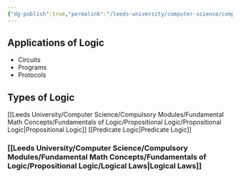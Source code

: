 ```yaml
---
{"dg-publish":true,"permalink":"/leeds-university/computer-science/compulsory-modules/fundamental-math-concepts/fundamentals-of-logic/fundamentals-of-logic/"}
---
```


## Applications of Logic
- Circuits
- Programs
- Protocols

## Types of Logic
[[Leeds University/Computer Science/Compulsory Modules/Fundamental Math Concepts/Fundamentals of Logic/Propositional Logic/Propositional Logic\|Propositional Logic]]
[[Predicate Logic\|Predicate Logic]]
### [[Leeds University/Computer Science/Compulsory Modules/Fundamental Math Concepts/Fundamentals of Logic/Propositional Logic/Logical Laws\|Logical Laws]]
